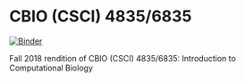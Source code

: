 # CBIO (CSCI) 4835/6835

[![Binder](https://mybinder.org/badge.svg)](https://mybinder.org/v2/gh/eds-uga/cbio4835-fa18/master)

Fall 2018 rendition of CBIO (CSCI) 4835/6835: Introduction to Computational Biology
